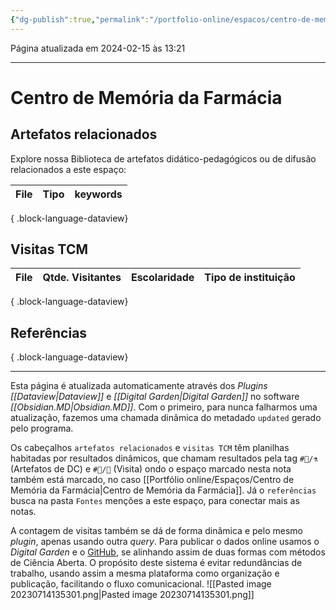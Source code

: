 ```yaml
---
{"dg-publish":true,"permalink":"/portfolio-online/espacos/centro-de-memoria-da-farmacia/","tags":["💼/📍"],"created":"2024-02-14T12:36:18.607-03:00","updated":"2024-02-15T13:21:45.450-03:00"}
---
```


Página atualizada em 2024-02-15 às 13:21
***

# Centro de Memória da Farmácia

## Artefatos relacionados
Explore nossa Biblioteca de artefatos didático-pedagógicos ou de difusão relacionados a este espaço:

| File | Tipo | keywords |
| ---- | ---- | -------- |

{ .block-language-dataview}

## Visitas TCM
| File | Qtde. Visitantes | Escolaridade | Tipo de instituição |
| ---- | ---------------- | ------------ | ------------------- |

{ .block-language-dataview}


## Referências


{ .block-language-dataview}


***
Esta página é atualizada automaticamente através dos *Plugins [[Dataview\|Dataview]]* e *[[Digital Garden\|Digital Garden]]* no software *[[Obsidian.MD\|Obsidian.MD]]*. Com o primeiro, para nunca falharmos uma atualização, fazemos uma chamada dinâmica do metadado `updated` gerado pelo programa.

Os cabeçalhos `artefatos relacionados` e `visitas TCM` têm planilhas habitadas por resultados dinâmicos, que chamam resultados pela tag `#💼/⚗️` (Artefatos de DC) e `#💼/📇` (Visita) ondo o espaço marcado nesta nota também está marcado, no caso [[Portfólio online/Espaços/Centro de Memória da Farmácia\|Centro de Memória da Farmácia]].
Já o `referências` busca na pasta `Fontes` menções a este espaço, para conectar mais as notas.

A contagem de visitas também se dá de forma dinâmica e pelo mesmo *plugin*, apenas usando outra *query*. 
Para publicar o dados online usamos o *Digital Garden* e o [GitHub](https://github.com/rededemuseus/temciencianomuseuwiki), se alinhando assim de duas formas com métodos de Ciência Aberta. O propósito deste sistema é evitar redundâncias de trabalho, usando assim a mesma plataforma como organização e publicação, facilitando o fluxo comunicacional.
![[Pasted image 20230714135301.png\|Pasted image 20230714135301.png]]
